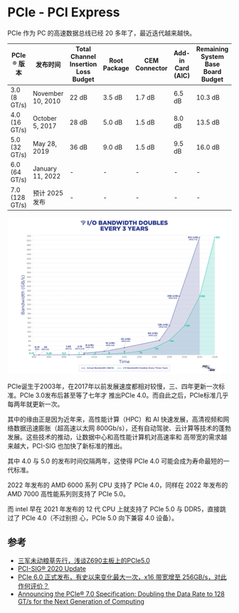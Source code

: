 # PCIe - PCI Express

PCIe 作为 PC 的高速数据总线已经 20 多年了，最近迭代越来越快。

| PCIe ® 版本   | 发布时间          | Total Channel Insertion Loss Budget | Root Package | CEM Connector | Add-in Card (AIC) | Remaining System Base Board Budget |
| -------------- | ----------------- | ----------------------------------- | ------------ | ------------- | ----------------- | ---------------------------------- |
| 3.0 (8 GT/s)   | November 10, 2010 | 22 dB                               | 3.5 dB       | 1.7 dB        | 6.5 dB            | 10.3 dB                            |
| 4.0 (16 GT/s)  | October 5, 2017   | 28 dB                               | 5.0 dB       | 1.5 dB        | 8.0 dB            | 13.5 dB                            |
| 5.0 (32 GT/s)  | May 28, 2019      | 36 dB                               | 9.0 dB       | 1.5 dB        | 9.5 dB            | 16.0 dB                            |
| 6.0 (64 GT/s)  | January 11, 2022  | -                                   | -            | -             | -                 | -                                  |
| 7.0 (128 GT/s) | 预计 2025 发布    | -                                   | -            | -             | -                 | -                                  |

![](./_img/PCI-SIG_Law_Graphic_FINAL.webp)

PCIe诞生于2003年，在2017年以前发展速度都相对较慢，三、四年更新一次标准。PCIe 3.0发布后甚至等了七年才
推出PCIe 4.0。而自此之后，PCIe标准几乎每两年就更新一次。

其中的缘由正是因为近年来，高性能计算（HPC）和 AI 快速发展，高清视频和网络数据迅速膨胀（超高速以太网
800Gb/s），还有自动驾驶、云计算等技术的蓬勃发展。这些技术的推动，让数据中心和高性能计算机对高速率和
高带宽的需求越来越大，PCI-SIG 也加快了新标准的推出。

其中 4.0 与 5.0 的发布时间仅隔两年，这使得 PCIe 4.0 可能会成为寿命最短的一代标准。

2022 年发布的 AMD 6000 系列 CPU 支持了 PCIe 4.0，同样在 2022 年发布的 AMD 7000 高性能系列则支持了
PCIe 5.0。

而 intel 早在 2021 年发布的 12 代 CPU 上就支持了 PCIe 5.0 与 DDR5，直接跳过了 PCIe 4.0（不过别担
心，PCIe 5.0 向下兼容 4.0 设备）。

## 参考

- [三军未动粮草先行，浅谈Z690主板上的PCIe5.0](https://diy.pconline.com.cn/1471/14718724_all.html)
- [PCI-SIG® 2020 Update](https://pcisig.com/sites/default/files/files/PCI-SIG%202020%20Annual%20Press%20Conference_final.pdf)
- [PCIe 6.0 正式发布，有史以来变化最大一次，x16 带宽增至 256GB/s，对此作何评价？](https://www.zhihu.com/question/511127411/answer/2456877396)
- [Announcing the PCIe® 7.0 Specification: Doubling the Data Rate to 128 GT/s for the Next Generation of Computing](https://pcisig.com/blog/announcing-pcie%C2%AE-70-specification-doubling-data-rate-128-gts-next-generation-computing)
